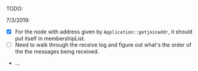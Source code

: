 TODO:

7/3/2019:
- [x] For the node with address given by `Application::getjoinaddr`, it should put itself in membershipList.
- [ ] Need to walk through the receive log and figure out what's the order of the the messages being received.
- ...
